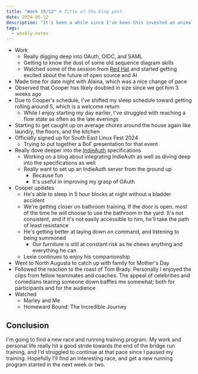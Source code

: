 ```yaml
---
title: "Week 19/52" # Title of the blog post.
date: 2024-05-12
description: "It's been a while since I've been this invested an animals bladder schedule."
tags:
  - weekly-notes
---
```


- Work
  - Really digging deep into OAuth, OIDC, and SAML
  - Getting to know the dust of some old sequence diagram skills
  - Watched some of the session from [Red Hat](https://www.redhat.com/en/summit) and started getting excited about the future of open source and AI
- Made time for date night with Alaina, which was a nice change of pace
- Observed that Cooper has likely doubled in size since we got him 3 weeks ago
- Due to Cooper's schedule, I've shifted my sleep schedule toward getting rolling around 5, which is a welcome return
  - While I enjoy starting my day earlier, I've struggled with reaching a flow state as often as the late evenings
- Starting to get caught up on average chores around the house again like laundry, the floors, and the kitchen
- Officially signed up for South East Linux Fest 2024
  - Trying to put together a BoF presentation for that event
- Really dove deeper into the [IndieAuth](https://www.w3.org/TR/indieauth/) specifications
  - Working on a blog about integrating IndieAuth as well as diving deep into the specifications as well
  - Really want to set up an IndieAuth server from the ground up
    - Because fun
    - It's useful in improving my grasp of OAuth
- Cooper updates
  - He's able to sleep in 5 hour blocks at night without a bladder accident
  - We're getting closer on bathroom training. If the door is open, most of the time he will choose to use the bathroom in the yard. It's not consistent, and if it's not easily accessible to him, he'll take the path of least resistance
  - He's getting better at laying down on command, and listening to being summoned
    - Our furniture is still at constant risk as he chews anything and everything he can
  - Lexie continues to enjoy his companionship
- Went to North Augusta to catch up with family for Mother's Day
- Followed the reaction to the roast of Tom Brady. Personally I enjoyed the clips from fellow teammates and coaches. The appeal of celebrities and comedians tearing someone down baffles me somewhat; both for participants and for the audience
- Watched
  - Marley and Me
  - Homeward Bound: The Incredible Journey
  
## Conclusion

I'm going to find a new race and running training program. My work and personal life really hit a good stride towards the end of the bridge run training, and I'd struggled to continue at that pace since I paused my training. Hopefully I'll find an interesting race, and get a new running program started in the next week or two.